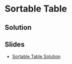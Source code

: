 
# Sortable Table

## Solution



## Slides

* [Sortable Table Solution](https://docs.google.com/presentation/d/1yRetWOtUGnbw5qKrmGr016x_QxJz_7uZd-C152GG9YM/embed?start=false&loop=false&delayms=3000)

